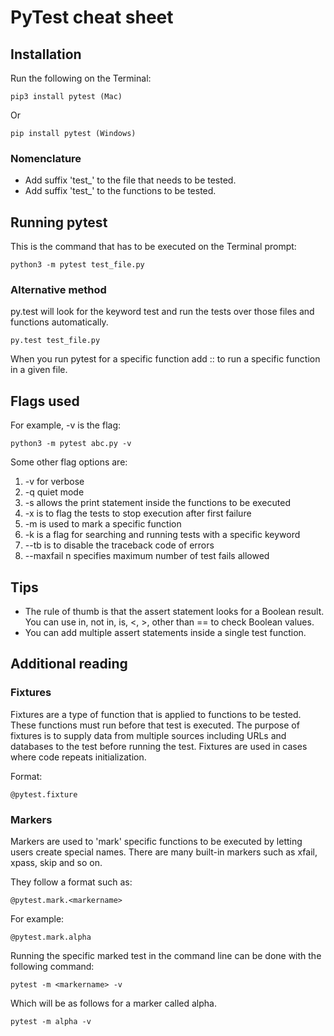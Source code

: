 # PyTest cheat sheet

## Installation
Run the following on the Terminal:

    pip3 install pytest (Mac)

Or

    pip install pytest (Windows)

### Nomenclature

* Add suffix 'test_' to the file that needs to be tested.
* Add suffix 'test_' to the functions to be tested.

## Running pytest
This is the command that has to be executed on the Terminal prompt:

    python3 -m pytest test_file.py

### Alternative method

py.test will look for the keyword test and run the tests over those files and functions automatically.

    py.test test_file.py

When you run pytest for a specific function add     ::    to run a specific function in a given file.

## Flags used
For example, -v is the flag:

    python3 -m pytest abc.py -v

Some other flag options are:


1. -v for verbose
1. -q quiet mode
1. -s allows the print statement inside the functions to be executed
1. -x is to flag the tests to stop execution after first failure
1. -m is used to mark a specific function
1. -k is a flag for searching and running tests with a specific keyword
1. --tb is to disable the traceback code of errors
1. --maxfail n specifies maximum number of test fails allowed

## Tips
* The rule of thumb is that the assert statement looks for a Boolean result. You can use in, not in, is, <, >, other than == to check Boolean values. 
* You can add multiple assert statements inside a single test function.

## Additional reading
### Fixtures
Fixtures are a type of function that is applied to functions to be tested. These functions must run before that test is executed. The purpose of fixtures is to supply data from multiple sources including URLs and databases to the test before running the test. Fixtures are used in cases where code repeats initialization.

Format:

    @pytest.fixture 

### Markers
Markers are used to 'mark' specific functions to be executed by letting users create special names. There are many built-in markers such as xfail, xpass, skip and so on.

They follow a format such as:

    @pytest.mark.<markername> 

For example:

    @pytest.mark.alpha 

Running the specific marked test in the command line can be done with the following command:

    pytest -m <markername> -v 

Which will be as follows for a marker called alpha.

    pytest -m alpha -v 